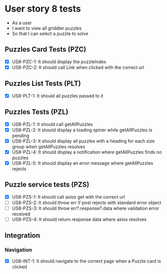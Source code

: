# User story 8 tests

- As a user
- I want to view all griddler puzzles
- So that I can select a puzzle to solve

## Puzzles Card Tests (PZC)

- [x] US8-PZC-1: It should display the puzzleIndex
- [x] US8-PZC-2: It should call Link when clicked with the correct url

## Puzzles List Tests (PLT)

- [x] US8-PLT-1: It should all puzzles passed to it

## Puzzles Tests (PZL)

- [x] US8-PZL-1: It should call getAllPuzzles
- [x] US8-PZL-2: It should display a loading spiner while getAllPuzzles is pending
- [x] US8-PZL-3: It should display all puzzles with a heading for each size group when getAllPuzzles resolves
- [x] US8-PZL-4: It should display a notification where getAllPuzzles finds no puzzles
- [x] US8-PZL-5: It should display an error message where getAllPuzzles rejects

## Puzzle service tests (PZS)

- [x] US8-PZS-1: It should call axios get with the correct url
- [ ] US8-PZS-2: It should throw err if post rejects with standard error object
- [ ] US8-PZS-3: It should throw err?.response?.data where validation error received
- [ ] US8-PZS-4: It should return response data where axios resolves

## Integration

### Navigation

- [x] US8-INT-1: It should navigate to the correct page when a Puzzle card is clicked
